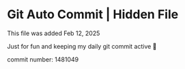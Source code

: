 # Git Auto Commit | Hidden File

This file was added Feb 12, 2025

Just for fun and keeping my daily git commit active 🤪

commit number: 1481049
